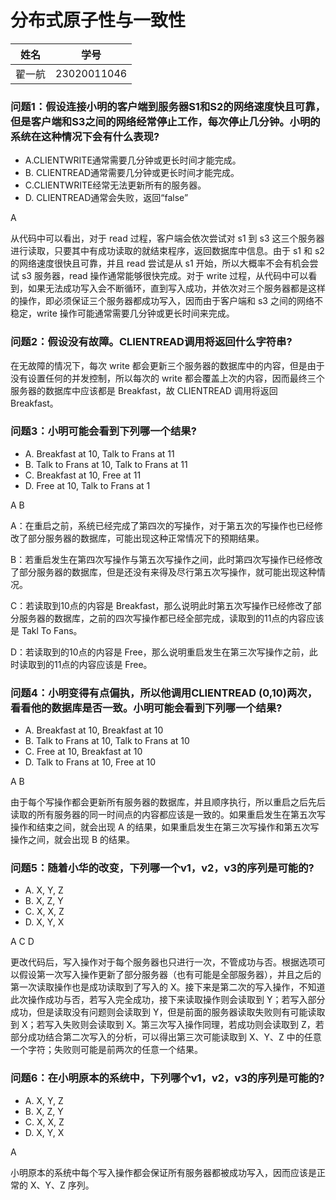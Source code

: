 # 分布式原子性与一致性
|姓名|学号|
|----|----|
|翟一航|23020011046|
### 问题1：假设连接小明的客户端到服务器S1和S2的网络速度快且可靠，但是客户端和S3之间的网络经常停止工作，每次停止几分钟。小明的系统在这种情况下会有什么表现?
- A.CLIENTWRITE通常需要几分钟或更长时间才能完成。
- B. CLIENTREAD通常需要几分钟或更长时间才能完成。
- C.CLIENTWRITE经常无法更新所有的服务器。
- D. CLIENTREAD通常会失败，返回“false”

A

从代码中可以看出，对于 read 过程，客户端会依次尝试对 s1 到 s3 这三个服务器进行读取，只要其中有成功读取的就结束程序，返回数据库中信息。由于 s1 和 s2 的网络速度很快且可靠，并且 read 尝试是从 s1 开始，所以大概率不会有机会尝试 s3 服务器，read 操作通常能够很快完成。对于 write 过程，从代码中可以看到，如果无法成功写入会不断循环，直到写入成功，并依次对三个服务器都是这样的操作，即必须保证三个服务器都成功写入，因而由于客户端和 s3 之间的网络不稳定，write 操作可能通常需要几分钟或更长时间来完成。

### 问题2：假设没有故障。CLIENTREAD调用将返回什么字符串?
在无故障的情况下，每次 write 都会更新三个服务器的数据库中的内容，但是由于没有设置任何的并发控制，所以每次的 write 都会覆盖上次的内容，因而最终三个服务器的数据库中应该都是 Breakfast，故 CLIENTREAD 调用将返回 Breakfast。

### 问题3：小明可能会看到下列哪一个结果?
- A. Breakfast at 10, Talk to Frans at 11
- B. Talk to Frans at 10, Talk to Frans at 11
- C. Breakfast at 10, Free at 11
- D. Free at 10, Talk to Frans at 1

A B

A：在重启之前，系统已经完成了第四次的写操作，对于第五次的写操作也已经修改了部分服务器的数据库，可能出现这种正常情况下的预期结果。

B：若重启发生在第四次写操作与第五次写操作之间，此时第四次写操作已经修改了部分服务器的数据库，但是还没有来得及尽行第五次写操作，就可能出现这种情况。

C：若读取到10点的内容是 Breakfast，那么说明此时第五次写操作已经修改了部分服务器的数据库，之前的四次写操作都已经全部完成，读取到的11点的内容应该是 Takl To Fans。

D：若读取到的10点的内容是 Free，那么说明重启发生在第三次写操作之前，此时读取到的11点的内容应该是 Free。

### 问题4：小明变得有点偏执，所以他调用CLIENTREAD (0,10)两次，看看他的数据库是否一致。小明可能会看到下列哪一个结果?
- A. Breakfast at 10, Breakfast at 10
- B. Talk to Frans at 10, Talk to Frans at 10
- C. Free at 10, Breakfast at 10
- D. Talk to Frans at 10, Free at 10

A B

由于每个写操作都会更新所有服务器的数据库，并且顺序执行，所以重启之后先后读取的所有服务器的同一时间点的内容都应该是一致的。如果重启发生在第五次写操作和结束之间，就会出现 A 的结果，如果重启发生在第三次写操作和第五次写操作之间，就会出现 B 的结果。

### 问题5：随着小华的改变，下列哪一个v1，v2，v3的序列是可能的?
- A. X, Y, Z
- B. X, Z, Y
- C. X, X, Z
- D. X, Y, X

A C D

更改代码后，写入操作对于每个服务器也只进行一次，不管成功与否。根据选项可以假设第一次写入操作更新了部分服务器（也有可能是全部服务器），并且之后的第一次读取操作也是成功读取到了写入的 X。接下来是第二次的写入操作，不知道此次操作成功与否，若写入完全成功，接下来读取操作则会读取到 Y；若写入部分成功，但是读取没有问题则会读取到 Y，但是前面的服务器读取失败则有可能读取到 X；若写入失败则会读取到 X。第三次写入操作同理，若成功则会读取到 Z，若部分成功结合第二次写入的分析，可以得出第三次可能读取到 X、Y、Z 中的任意一个字符；失败则可能是前两次的任意一个结果。

### 问题6：在小明原本的系统中，下列哪个v1，v2，v3的序列是可能的?
- A. X, Y, Z
- B. X, Z, Y
- C. X, X, Z
- D. X, Y, X

A

小明原本的系统中每个写入操作都会保证所有服务器都被成功写入，因而应该是正常的 X、Y、Z 序列。